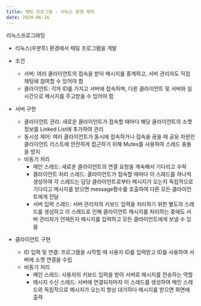 ```yaml
---
title: 채팅 프로그램 - 리눅스 환경 제작
date: 2024-06-16 
---
```


리눅스프로그래밍
  - 리눅스(우분투) 환경에서 채팅 프로그램을 개발

<!--more-->

- 조건
  - 서버: 여러 클라이언트의 접속을 받아 메시지를 중계하고, 서버 관리자도 직접 채팅에 참여할 수 있어야 함
  - 클라이언트: 각자 ID를 가지고 서버에 접속하며, 다른 클라이언트 및 서버와 실시간으로 메시지를 주고받을 수 있어야 함

- 서버 구현
  - 클라이언트 관리: 새로운 클라이언트가 접속할 때마다 해당 클라이언트의 소켓 정보를 Linked List에 추가하여 관리
  - 동시성 제어: 여러 클라이언트가 동시에 접속하거나 접속을 끊을 때 공유 자원인 클라이언트 리스트에 안전하게 접근하기 위해 Mutex를 사용하여 스레드 충돌을 방지
  - 비동기 처리
    - 메인 스레드: 새로운 클라이언트의 연결 요청을 계속해서 기다리고 수락
    - 클라이언트 처리 스레드: 클라이언트가 접속할 때마다 이 스레드를 하나씩 생성하여 각 스레드는 담당 클라이언트로부터 메시지가 오는지 독립적으로 기다리고 메시지를 받으면 message함수를 호출하여 다른 모든 클라이언트에게 전달
    - 서버 입력 스레드: 서버 관리자의 키보드 입력을 처리하기 위한 별도의 스레드를 생성하고 이 스레드로 인해 클라이언트 메시지를 처리하는 중에도 서버 관리자가 언제든지 메시지를 입력하고 모든 클라이언트에게 보낼 수 있음

- 클라이언트 구현
  - ID 입력 및 연결: 프로그램을 시작할 때 사용자 ID를 입력받고 ID를 사용하여 서버에 소켓 연결을 수립
  - 비동기 처리
    - 메인 스레드: 사용자의 키보드 입력을 받아 서버로 메시지를 전송하는 역할
    - 메시지 수신 스레드: 서버에 연결되자마자 이 스레드를 생성하여 메인 스레드와 독립적으로 메시지가 오는지 항상 대기하다 메시지를 받으면 화면에 출력
